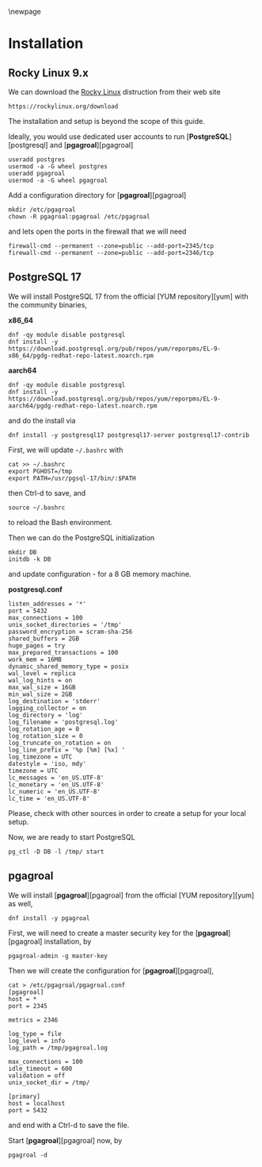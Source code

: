 \newpage

# Installation

## Rocky Linux 9.x

We can download the [Rocky Linux](https://www.rockylinux.org/) distruction from their web site

```
https://rockylinux.org/download
```

The installation and setup is beyond the scope of this guide.

Ideally, you would use dedicated user accounts to run [**PostgreSQL**][postgresql] and [**pgagroal**][pgagroal]

```
useradd postgres
usermod -a -G wheel postgres
useradd pgagroal
usermod -a -G wheel pgagroal
```

Add a configuration directory for [**pgagroal**][pgagroal]

```
mkdir /etc/pgagroal
chown -R pgagroal:pgagroal /etc/pgagroal
```

and lets open the ports in the firewall that we will need

```
firewall-cmd --permanent --zone=public --add-port=2345/tcp
firewall-cmd --permanent --zone=public --add-port=2346/tcp
```

## PostgreSQL 17

We will install PostgreSQL 17 from the official [YUM repository][yum] with the community binaries,

**x86_64**

```
dnf -qy module disable postgresql
dnf install -y https://download.postgresql.org/pub/repos/yum/reporpms/EL-9-x86_64/pgdg-redhat-repo-latest.noarch.rpm
```

**aarch64**

```
dnf -qy module disable postgresql
dnf install -y https://download.postgresql.org/pub/repos/yum/reporpms/EL-9-aarch64/pgdg-redhat-repo-latest.noarch.rpm
```

and do the install via

```
dnf install -y postgresql17 postgresql17-server postgresql17-contrib
```

First, we will update `~/.bashrc` with

```
cat >> ~/.bashrc
export PGHOST=/tmp
export PATH=/usr/pgsql-17/bin/:$PATH
```

then Ctrl-d to save, and

```
source ~/.bashrc
```

to reload the Bash environment.

Then we can do the PostgreSQL initialization

```
mkdir DB
initdb -k DB
```

and update configuration - for a 8 GB memory machine.

**postgresql.conf**
```
listen_addresses = '*'
port = 5432
max_connections = 100
unix_socket_directories = '/tmp'
password_encryption = scram-sha-256
shared_buffers = 2GB
huge_pages = try
max_prepared_transactions = 100
work_mem = 16MB
dynamic_shared_memory_type = posix
wal_level = replica
wal_log_hints = on
max_wal_size = 16GB
min_wal_size = 2GB
log_destination = 'stderr'
logging_collector = on
log_directory = 'log'
log_filename = 'postgresql.log'
log_rotation_age = 0
log_rotation_size = 0
log_truncate_on_rotation = on
log_line_prefix = '%p [%m] [%x] '
log_timezone = UTC
datestyle = 'iso, mdy'
timezone = UTC
lc_messages = 'en_US.UTF-8'
lc_monetary = 'en_US.UTF-8'
lc_numeric = 'en_US.UTF-8'
lc_time = 'en_US.UTF-8'
```

Please, check with other sources in order to create a setup for your local setup.

Now, we are ready to start PostgreSQL

```
pg_ctl -D DB -l /tmp/ start
```

## pgagroal

We will install [**pgagroal**][pgagroal] from the official [YUM repository][yum] as well,

```
dnf install -y pgagroal
```

First, we will need to create a master security key for the [**pgagroal**][pgagroal] installation, by

```
pgagroal-admin -g master-key
```

Then we will create the configuration for [**pgagroal**][pgagroal],

```
cat > /etc/pgagroal/pgagroal.conf
[pgagroal]
host = *
port = 2345

metrics = 2346

log_type = file
log_level = info
log_path = /tmp/pgagroal.log

max_connections = 100
idle_timeout = 600
validation = off
unix_socket_dir = /tmp/

[primary]
host = localhost
port = 5432
```

and end with a Ctrl-d to save the file.

Start [**pgagroal**][pgagroal] now, by

```
pgagroal -d
```
